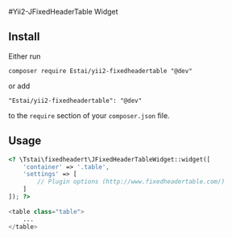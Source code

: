 #Yii2-JFixedHeaderTable Widget



## Install

Either run

```composer require Estai/yii2-fixedheadertable "@dev"```

or add

```"Estai/yii2-fixedheadertable": "@dev"```

to the ```require``` section of your `composer.json` file.

## Usage

```php
<? \Tstai\fixedheadert\JFixedHeaderTableWidget::widget([
    'container' => '.table',
    'settings' => [
        // Plugin options (http://www.fixedheadertable.com/)
    ]
]); ?>
    
<table class="table">
    ...
</table>
```
